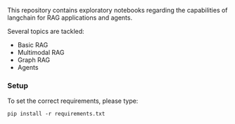 This repository contains exploratory notebooks regarding the capabilities of langchain for RAG applications and agents.

Several topics are tackled:

- Basic RAG
- Multimodal RAG
- Graph RAG
- Agents


### Setup

To set the correct requirements, please type:

```pip install -r requirements.txt```
